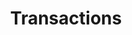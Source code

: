 ---
title: "Transactions"
metaTitle: "Transactions in Postgres | PostgreSQL Tutorial"
metaDescription: ""
---